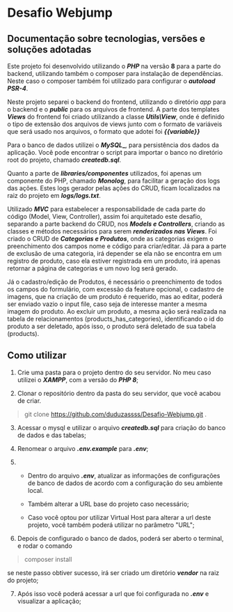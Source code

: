 # Desafio Webjump

## Documentação sobre tecnologias, versões e soluções adotadas

Este projeto foi desenvolvido utilizando o **_PHP_** na versão **8** para a parte do backend, utilizando
também o composer para instalação de dependências. Neste caso o composer também foi utilizado para
configurar o **_autoload PSR-4_**.

Neste projeto separei o backend do frontend, utilizando o diretório *app* para o backend e o **_public_** para os arquivos de frontend.
A parte dos templates **_Views_** do frontend foi criado utilizando a classe **_Utils\View_**, onde é definido o tipo de extensão dos arquivos de views junto com o formato de variáveis que será usado nos arquivos, o formato que adotei foi **_{{variable}}_**

Para o banco de dados utilizei o **_MySQL__**, para persistência dos dados da aplicação. Você pode encontrar o script para importar o banco no diretório root do projeto, chamado **_createdb.sql_**.

Quanto a parte de **_libraries/componentes_** utilizados, foi apenas um componente do PHP, chamado **_Monolog_**, para facilitar a geração dos logs das ações. Estes logs gerador pelas ações do CRUD, ficam localizados na raiz do projeto em **_logs/logs.txt_**.

Utilizado **_MVC_** para estabelecer a responsabilidade de cada parte do código (Model, View, Controller), assim foi arquitetado este desafio, separando a parte backend do CRUD, nos **_Models e Controllers_**, criando as classes e métodos necessários para serem **_renderizados nas Views_**.
Foi criado o CRUD de **_Categorias e Produtos_**, onde as categorias exigem o preenchimento dos campos nome e código para criar/editar. Já para a parte de exclusão de uma categoria, irá depender se ela não se encontra em um registro de produto, caso ela estiver registrada em um produto, irá apenas retornar a página de categorias e um novo log será gerado. 

Já o cadastro/edição de Produtos, é necessário o preenchimento de todos os campos do formulário, com excessão da feature opcional, o cadastro de imagens, que na criação de um produto é requerido, mas ao editar, poderá ser enviado vazio o input file, caso seja de interesse manter a mesma imagem do produto.
Ao excluir um produto, a mesma ação será realizada na tabela de relacionamentos (products_has_categories), identificando o id do produto a ser deletado, após isso, o produto será deletado de sua tabela (products).  





## Como utilizar

1. Crie uma pasta para o projeto dentro do seu servidor. No meu caso utilizei o **_XAMPP_**, com a versão do **_PHP 8_**;

2. Clonar o repositório dentro da pasta do seu servidor, que você acabou de criar.
> git clone https://github.com/duduzassss/Desafio-Webjump.git .

3. Acessar o mysql e utilizar o arquivo **_createdb.sql_** para criação do banco de dados e das tabelas;

4. Renomear o arquivo **_.env.example_** para **_.env_**;

5. 
    * Dentro do arquivo **_.env_**, atualizar as informações de configurações de banco de dados de acordo com a configuração do seu ambiente local. 
    
    * Também alterar a URL base do projeto caso necessário;

    * Caso você optou por utilizar Virtual Host para alterar a url deste projeto, você também poderá utilizar no parâmetro "URL";

6. Depois de configurado o banco de dados, poderá ser aberto o terminal, e rodar o comando
> composer install

se neste passo obtiver sucesso, irá ser criado um diretório **_vendor_** na raiz do projeto;

7. Após isso você poderá acessar a url que foi configurada no **_.env_** e visualizar a aplicação;